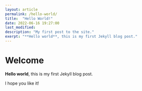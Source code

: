 ```yaml
---
layout: article
permalink: /hello-world/
title:  "Hello World!"
date: 2022-06-16 19:27:00
last_modified: 
description: "My first post to the site."
exerpt: "**Hello world**, this is my first Jekyll blog post."
---
```


# Welcome

**Hello world**, this is my first Jekyll blog post.

I hope you like it!